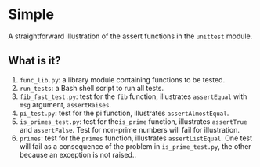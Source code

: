 # Simple
A straightforward illustration of the assert functions in the `unittest`
module.

## What is it?
1. `func_lib.py`: a library module containing functions to be tested.
1. `run_tests`: a Bash shell script to run all tests.
1. `fib_fast_test.py`: test for the `fib` function, illustrates `assertEqual`
    with `msg` argument, `assertRaises`.
1. `pi_test.py`: test for the pi function, illustrates
    `assertAlmostEqual`.
1. `is_primes_test.py`: test for the`is_prime` function, illustrates
    `assertTrue` and `assertFalse`.  Test for non-prime numbers will fail
    for illustration.
1. `primes`: test for the `primes` function, illustrates
    `assertListEqual`.  One test will fail as a consequence of the
    problem in `is_prime_test.py`, the other because an exception is not
    raised..
